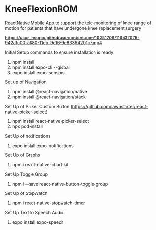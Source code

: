 # KneeFlexionROM
ReactNative Mobile App to support the tele-monitoring of knee range of motion for patients that have undergone knee replacement surgery


https://user-images.githubusercontent.com/19281796/116437975-942a1c00-a880-11eb-9e16-9e83364201c7.mp4

Initial Setup commands to ensure installation is ready

1) npm install
2) npm install expo-cli --global
3) expo install expo-sensors

Set up of Navigation
1) npm install @react-navigation/native
2) npm install @react-navigation/stack

Set Up of Picker Custom Button (https://github.com/lawnstarter/react-native-picker-select)
1) npm install react-native-picker-select
2) npx pod-install

Set Up of notifications
1) expo install expo-notifications

Set Up of Graphs
1) npm i react-native-chart-kit


Set Up Toggle Group
1) npm i --save react-native-button-toggle-group

Set Up of StopWatch
1) npm i react-native-stopwatch-timer

Set Up Text to Speech Audio
1) expo install expo-speech